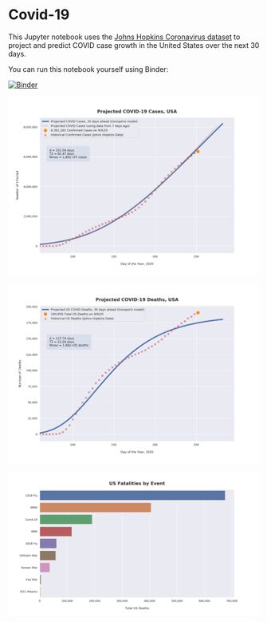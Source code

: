 # Covid-19

This Jupyter notebook uses the [Johns Hopkins Coronavirus dataset](https://github.com/CSSEGISandData/COVID-19/blob/master/README.md) to project and predict COVID case growth in the United States over the next 30 days.

You can run this notebook yourself using Binder:

[![Binder](https://mybinder.org/badge_logo.svg)](https://mybinder.org/v2/gh/bws428/covid-19/master?filepath=covid-projections.nbconvert.ipynb)

![Projected Cases plot](https://raw.githubusercontent.com/bws428/covid-19/master/charts/covid-9.9.20.png)

![Projected Deaths plot](https://raw.githubusercontent.com/bws428/covid-19/master/charts/covid-deaths-9.9.20.png)

![Casualties plot](https://raw.githubusercontent.com/bws428/covid-19/master/charts/casualties.png)

